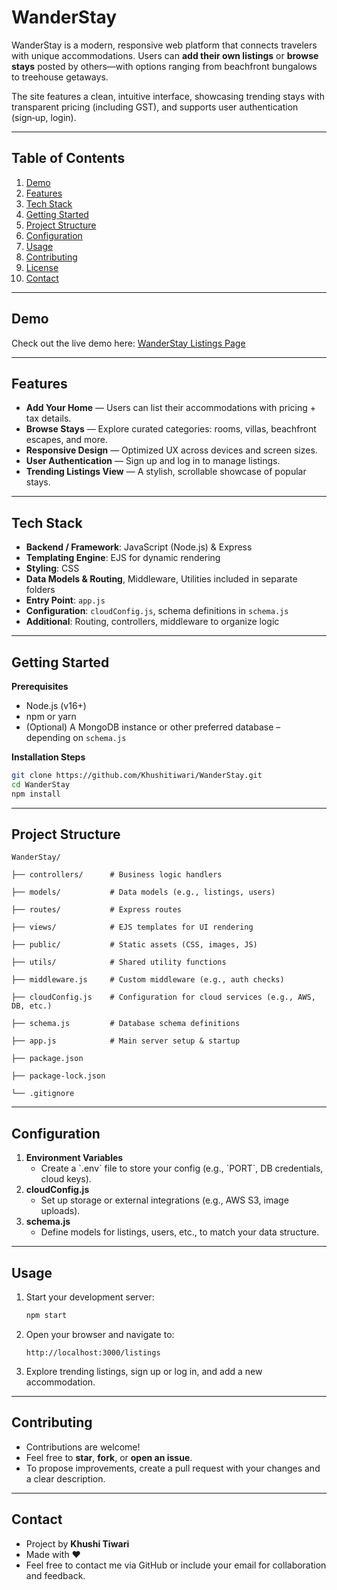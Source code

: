 # WanderStay

WanderStay is a modern, responsive web platform that connects travelers with unique accommodations. Users can **add their own listings** or **browse stays** posted by others—with options ranging from beachfront bungalows to treehouse getaways.

The site features a clean, intuitive interface, showcasing trending stays with transparent pricing (including GST), and supports user authentication (sign‑up, login).

---

## Table of Contents

1. [Demo](#demo)  
2. [Features](#features)  
3. [Tech Stack](#tech-stack)  
4. [Getting Started](#getting-started)  
5. [Project Structure](#project-structure)  
6. [Configuration](#configuration)  
7. [Usage](#usage)  
8. [Contributing](#contributing)  
9. [License](#license)  
10. [Contact](#contact)

---

## Demo

Check out the live demo here: [WanderStay Listings Page](https://wanderstay-1-0w1j.onrender.com/listings)

---

## Features

- **Add Your Home** — Users can list their accommodations with pricing + tax details.  
- **Browse Stays** — Explore curated categories: rooms, villas, beachfront escapes, and more.  
- **Responsive Design** — Optimized UX across devices and screen sizes.  
- **User Authentication** — Sign up and log in to manage listings.  
- **Trending Listings View** — A stylish, scrollable showcase of popular stays.  

---

## Tech Stack

- **Backend / Framework**: JavaScript (Node.js) & Express  
- **Templating Engine**: EJS for dynamic rendering  
- **Styling**: CSS  
- **Data Models & Routing**, Middleware, Utilities included in separate folders  
- **Entry Point**: `app.js`  
- **Configuration**: `cloudConfig.js`, schema definitions in `schema.js`  
- **Additional**: Routing, controllers, middleware to organize logic  

---

## Getting Started

**Prerequisites**  
- Node.js (v16+)  
- npm or yarn  
- (Optional) A MongoDB instance or other preferred database – depending on `schema.js`

**Installation Steps**

```bash
git clone https://github.com/Khushitiwari/WanderStay.git
cd WanderStay
npm install
```

---

## Project Structure

```
WanderStay/

├── controllers/      # Business logic handlers

├── models/           # Data models (e.g., listings, users)

├── routes/           # Express routes

├── views/            # EJS templates for UI rendering

├── public/           # Static assets (CSS, images, JS)

├── utils/            # Shared utility functions

├── middleware.js     # Custom middleware (e.g., auth checks)

├── cloudConfig.js    # Configuration for cloud services (e.g., AWS, DB, etc.)

├── schema.js         # Database schema definitions

├── app.js            # Main server setup & startup

├── package.json

├── package-lock.json

└── .gitignore
```

---

## Configuration

1. **Environment Variables**  
   - Create a \`.env\` file to store your config (e.g., \`PORT\`, DB credentials, cloud keys).
2. **cloudConfig.js**  
   - Set up storage or external integrations (e.g., AWS S3, image uploads).
3. **schema.js**  
   - Define models for listings, users, etc., to match your data structure.

---

## Usage

1. Start your development server:

    ```bash
    npm start
    ```

2. Open your browser and navigate to:

    ```
    http://localhost:3000/listings
    ```

3. Explore trending listings, sign up or log in, and add a new accommodation.

---

## Contributing

- Contributions are welcome!  
- Feel free to **star**, **fork**, or **open an issue**.  
- To propose improvements, create a pull request with your changes and a clear description.

---


## Contact

- Project by **Khushi Tiwari**  
- Made with ♥  
- Feel free to contact me via GitHub or include your email for collaboration and feedback.
